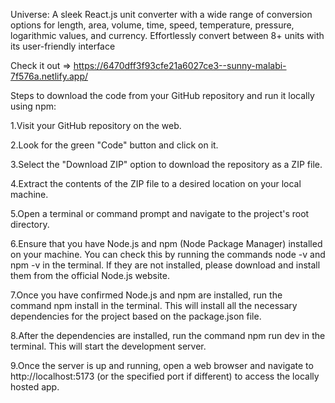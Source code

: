 Universe: A sleek React.js unit converter with a wide range of conversion options for length, area, volume, time, speed, temperature, pressure, logarithmic values, and currency. Effortlessly convert between 8+ units with its user-friendly interface

Check it out => https://6470dff3f93cfe21a6027ce3--sunny-malabi-7f576a.netlify.app/

Steps to download the code from your GitHub repository and run it locally using npm:

1.Visit your GitHub repository on the web.

2.Look for the green "Code" button and click on it.

3.Select the "Download ZIP" option to download the repository as a ZIP file.

4.Extract the contents of the ZIP file to a desired location on your local machine.

5.Open a terminal or command prompt and navigate to the project's root directory.

6.Ensure that you have Node.js and npm (Node Package Manager) installed on your machine. You can check this by running the commands node -v and npm -v in the terminal. If they are not installed, please download and install them from the official Node.js website.

7.Once you have confirmed Node.js and npm are installed, run the command npm install in the terminal. This will install all the necessary dependencies for the project based on the package.json file.

8.After the dependencies are installed, run the command npm run dev in the terminal. This will start the development server.

9.Once the server is up and running, open a web browser and navigate to http://localhost:5173 (or the specified port if different) to access the locally hosted app.
